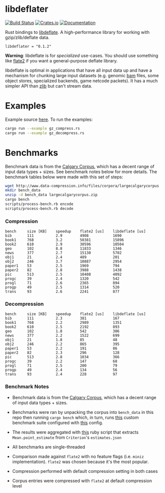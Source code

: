 # libdeflater

[![Build Status](https://travis-ci.org/adamkewley/libdeflater.svg?branch=master)](https://travis-ci.org/adamkewley/libdeflater)
[![Crates.io](https://img.shields.io/crates/v/libdeflater.svg?maxAge=2592000)](https://crates.io/crates/libdeflater)
[![Documentation](https://docs.rs/libdeflater/badge.svg)](https://docs.rs/libdeflater)

Rust bindings to [libdeflate](https://github.com/ebiggers/libdeflate).
A high-performance library for working with gzip/zlib/deflate data.

```
libdeflater = "0.1.2"
```

**Warning**: libdeflate is for *specialized* use-cases. You should
             use something like [flate2](https://github.com/alexcrichton/flate2-rs)
             if you want a general-purpose deflate library.

libdeflate is optimal in applications that have all input data up and
have a mechanism for chunking large input datasets (e.g. genomic
[bam](https://samtools.github.io/hts-specs/SAMv1.pdf) files, some
object stores, specialized backends, game netcode packets). It has a
much simpler API than [zlib](https://www.zlib.net/manual.html) but
can't stream data.


# Examples

Example source [here](examples). To run the examples:

```bash
cargo run --example gz_compress.rs
cargo run --example gz_decompress.rs
```


# Benchmarks

Benchmark data is from the [Calgary Corpus](https://en.wikipedia.org/wiki/Calgary_corpus),
which has a decent range of input data types + sizes. See benchmark notes below for more
details. The benchmark tables below were made with this set of steps:

```bash
wget http://www.data-compression.info/files/corpora/largecalgarycorpus.zip
mkdir bench_data
unzip -d bench_data largecalgarycorpus.zip
cargo bench
scripts/process-bench.rb encode
scripts/process-bench.rb decode
```

### Compression

```
bench     size [KB]    speedup    flate2 [us]    libdeflate [us]
bib       111          2.9        4908           1690
book1     768          3.2        50381          15896
book2     610          2.9        30596          10504
geo       102          8.8        11833          1346
news      377          2.7        15130          5702
obj1      21           2.4        489            201
obj2      246          3.7        10887          2954
paper1    53           2.5        1969           794
paper2    82           2.8        3988           1438
pic       513          2.5        10408          4092
progc     39           2.4        1320           542
progl     71           2.6        2365           894
progp     49           2.5        1314           520
trans     93           2.6        2241           877
```

### Decompression

```
bench     size [KB]    speedup    flate2 [us]    libdeflate [us]
bib       111          2.3        381            167
book1     768          2.2        2989           1351
book2     610          2.5        2192           893
geo       102          1.8        542            306
news      377          2.2        1522           699
obj1      21           1.8        85             48
obj2      246          2.2        865            395
paper1    53           2.2        191            86
paper2    82           2.3        296            128
pic       513          2.8        1034           366
progc     39           2.2        147            68
progl     71           2.5        200            79
progp     49           2.4        134            56
trans     93           2.4        228            97
```

### Benchmark Notes

- Benchmark data is from the [Calgary Corpus](https://en.wikipedia.org/wiki/Calgary_corpus),
  which has a decent range of input data types + sizes.

- Benchmarks were ran by unpacking the corpus into `bench_data` in
  this repo then running `cargo bench` which, in turn, runs
  [this](benches/custom_benches.rs) custom benchmark suite configured
  with [this](benches/custom-benches.toml) config.

- The results were aggregated with [this](scripts/process-bench.rb)
  ruby script that extracts `Mean.point_estimate` from `Criterion`'s
  `estimates.json`

- All benchmarks are single-threaded

- Comparison made against `flate2` with no feature flags (i.e. `miniz`
  implementation). `flate2` was chosen because it's the most popular.

- Compression performed with default compression setting in both cases

- Corpus entries were compressed with `flate2` at default compression
  level
